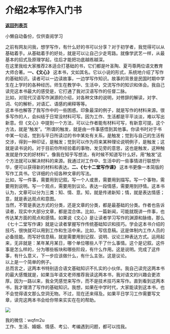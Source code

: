 # 介绍2本写作入门书

[**返回列表页**](/gzh/费曼的小茶馆)

小懒自动备份，仅供查阅学习

之前有网友问我，想学写作，有什么好的书可以分享？对于初学者，我觉得可以从基础着手。从基础着手的好处，就是可以让自己少走弯路。就像学武艺一样，从最基本的招式及原理学起，往后才能把功底越练越深。  
在这里我给大家推荐2本适合打基础的书，它们都是叶圣陶、夏丏尊两位语文教育大师合著。**一、《文心》**
这本书，文如其名。它以小说的形式，系统地介绍了写作的基础知识。读者可以一边读故事，一边学写作知识。故事的背景是民国时期中学生在上学时的各种经历。师生在教学中、生活中，交流写作的知识和体会。我自己读完这本书最大的感受是，它打通了我对汉语写作的任督二脉。  
比如，对现代汉语写作渊源的介绍，对各种文体的说明，对修辞的解读，对字、词、句的解析，对语汇、语感的阐释等等。  
这本书也解答了我写作中的一些困惑。印象最深的例子，就是写作的材料来源。很多写作的人，会纠结于日常没材料可写。因为工作、生活都是平平淡淡，难以写出新意。但《文心》中提到一个方法，可以让作者能有材料可写，有新意可提。这个方法，就是“触发”。“所谓的触发，就是由一件事感悟到其他事。你读书时对于书中某一句话，觉到与平日所读过的书中某处有关系，是触发；觉到与自己的生活有交涉，得到一种印证，是触发；觉到可以作为将来某种理论说明例子，是触发；这就是读书说的。对于目前你所经验着的事物，发见旁的意思，这也是触发，这种触发就是作文的好材料”。像我在知乎写想法，有时候不知道写什么好。用“触发”这个方法就可以解决材料的来源。我通过对工作中、生活中的一些事情进行联想升华，便可以获得新的材料和表达。**二、《七十二堂写作课》**
这本书更像一本简版的写作工具书。它详细的介绍各种文章的写法。  
比如，写一件事，需要用到记叙。写一个人或景，需要用到描写。写一个事物，需要用到说明。写一个观点，需要用到议论。表达一段情感，需要用到抒情。这本书认为，文章可以分为三类：知、情、意。知，就是传递新知；情，就是表达情感；意，就是表达观点和意图。  
当然，不管是表达方式的分类，还是文章的分类，都是最基础的分类。作者也告诉读者，现实中大部分文章，都是混合体。比如，一篇新闻，可能就既讲一件事，也传达某方面的观点和感情。如果说《文心》是让读者学习写作的渊源和脉络，那么《七十二堂写作课》就是让读者掌握写作传统基础知识和技巧。学会这本书介绍的技巧，很快就可以用到工作和生活中来。比如，写信息稿。这是体制内工作人员的必备技能。而写好信息稿，就是需要用到记叙、说明、议论三种表达方式。运用起来，无非就是：某年某月某日，哪个单位哪些人干了什么事情。这个是记叙。这件事是怎么样的，分为哪些板块和哪些阶段，有什么作用。这是说明。完成了这件事，有什么意义，下一步应该做什么，有什么主张。这是议论。  
以上是一个简单的例子。  
总而言之，这两本书特别适合语文基础知识不扎实的小伙伴。我自己读完这两本书的最大感慨就是，如果当年语文老师推荐我读这两本书，我对语文的兴趣会更浓厚。因为一路以来，我全凭感觉来写作，而不是技术技巧来写作。直到看到这两本书，我才理清了写作的基础知识。我想，如果在中学时代，大家能读到这本书，也不会觉得语文那么空洞无物。不过，现在还来得及。如果平日学习工作需要写文章，读完这两本书会给你带来实实在在的帮助。  

![](https://mmbiz.qpic.cn/mmbiz_jpg/4ufdCXwkRAonsia4elWatBGgXeialr8cfJvNib5ibo0BThvCX9gHbQia8M3ZxF5mgc8tjOfJTiaMaexicmDQyib5bVrvDQ/640?wx_fmt=jpeg)

  
我的微信：wqfm2u  
工作、生活、婚姻、情感、考公、考编遇到问题，都可以找我。  

